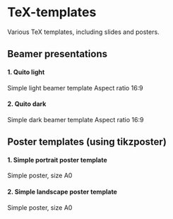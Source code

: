 # TeX-templates
Various TeX templates, including slides and posters.

## Beamer presentations
#### 1. Quito light 

Simple light beamer template
Aspect ratio 16:9

#### 2. Quito dark 

Simple dark beamer template
Aspect ratio 16:9

## Poster templates (using tikzposter)

#### 1. Simple portrait poster template

Simple poster, size A0

#### 2. Simple landscape poster template

Simple poster, size A0
